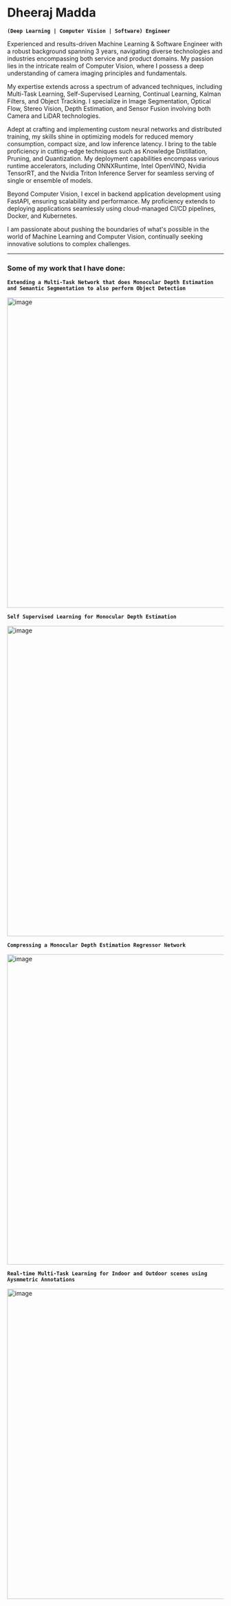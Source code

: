 # Dheeraj Madda

**`(Deep Learning | Computer Vision | Software) Engineer`**

Experienced and results-driven Machine Learning & Software Engineer with a robust background spanning 3 years, navigating diverse technologies and industries encompassing both service and product domains. My passion lies in the intricate realm of Computer Vision, where I possess a deep understanding of camera imaging principles and fundamentals.

My expertise extends across a spectrum of advanced techniques, including Multi-Task Learning, Self-Supervised Learning, Continual Learning, Kalman Filters, and Object Tracking. I specialize in Image Segmentation, Optical Flow, Stereo Vision, Depth Estimation, and Sensor Fusion involving both Camera and LiDAR technologies.

Adept at crafting and implementing custom neural networks and distributed training, my skills shine in optimizing models for reduced memory consumption, compact size, and low inference latency. I bring to the table proficiency in cutting-edge techniques such as Knowledge Distillation, Pruning, and Quantization. My deployment capabilities encompass various runtime accelerators, including ONNXRuntime, Intel OpenVINO, Nvidia TensorRT, and the Nvidia Triton Inference Server for seamless serving of single or ensemble of models.

Beyond Computer Vision, I excel in backend application development using FastAPI, ensuring scalability and performance. My proficiency extends to deploying applications seamlessly using cloud-managed CI/CD pipelines, Docker, and Kubernetes.

I am passionate about pushing the boundaries of what's possible in the world of Machine Learning and Computer Vision, continually seeking innovative solutions to complex challenges.

---

### Some of my work that I have done:

**`Extending a Multi-Task Network that does Monocular Depth Estimation and Semantic Segmentation to also perform Object Detection`**

<img width="720" alt="image" src="https://github.com/DheerajMadda/DheerajMadda/assets/50489165/9faa057f-071b-4de7-a4d7-eb93fcd88f59">

**`Self Supervised Learning for Monocular Depth Estimation`**

<img width="720" alt="image" src="https://github.com/DheerajMadda/DheerajMadda/assets/50489165/97f61d82-3535-4ed1-9413-183b5576061e">

**`Compressing a Monocular Depth Estimation Regressor Network`**

<img width="720" alt="image" src="https://github.com/DheerajMadda/DheerajMadda/assets/50489165/b00cfded-aaf1-4710-8f7a-9a4b2945fd8d">

**`Real-time Multi-Task Learning for Indoor and Outdoor scenes using Aysmmetric Annotations`**

<img width="720" alt="image" src="https://github.com/DheerajMadda/DheerajMadda/assets/50489165/956abe52-7bd2-445a-b8f1-b4933c0b9f2c">


<!--
**DheerajMadda/DheerajMadda** is a ✨ _special_ ✨ repository because its `README.md` (this file) appears on your GitHub profile.

Here are some ideas to get you started:

- 🔭 I’m currently working on ...
- 🌱 I’m currently learning ...
- 👯 I’m looking to collaborate on ...
- 🤔 I’m looking for help with ...
- 💬 Ask me about ...
- 📫 How to reach me: ...
- 😄 Pronouns: ...
- ⚡ Fun fact: ...
-->
